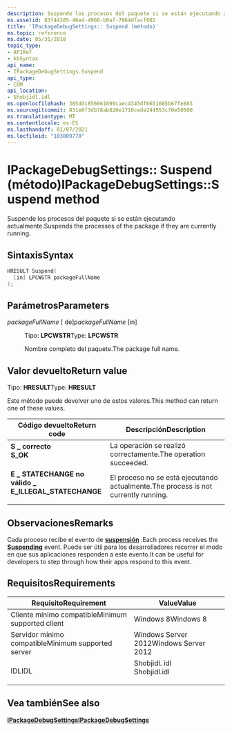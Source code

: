 ```yaml
---
description: Suspende los procesos del paquete si se están ejecutando actualmente.
ms.assetid: 83f44285-46ed-4968-b0af-7964dfacf602
title: 'IPackageDebugSettings:: Suspend (método)'
ms.topic: reference
ms.date: 05/31/2018
topic_type:
- APIRef
- kbSyntax
api_name:
- IPackageDebugSettings.Suspend
api_type:
- COM
api_location:
- Shobjidl.idl
ms.openlocfilehash: 385ddc856661090caec4345df6651605b67fe883
ms.sourcegitcommit: 831e8f3db78ab820e1710cede244553c70e50500
ms.translationtype: MT
ms.contentlocale: es-ES
ms.lasthandoff: 01/07/2021
ms.locfileid: "103809770"
---
```

# <a name="ipackagedebugsettingssuspend-method"></a><span data-ttu-id="d20f2-103">IPackageDebugSettings:: Suspend (método)</span><span class="sxs-lookup"><span data-stu-id="d20f2-103">IPackageDebugSettings::Suspend method</span></span>

<span data-ttu-id="d20f2-104">Suspende los procesos del paquete si se están ejecutando actualmente.</span><span class="sxs-lookup"><span data-stu-id="d20f2-104">Suspends the processes of the package if they are currently running.</span></span>

## <a name="syntax"></a><span data-ttu-id="d20f2-105">Sintaxis</span><span class="sxs-lookup"><span data-stu-id="d20f2-105">Syntax</span></span>


```C++
HRESULT Suspend(
  [in] LPCWSTR packageFullName
);
```



## <a name="parameters"></a><span data-ttu-id="d20f2-106">Parámetros</span><span class="sxs-lookup"><span data-stu-id="d20f2-106">Parameters</span></span>

<dl> <dt>

<span data-ttu-id="d20f2-107">*packageFullName* \[ de\]</span><span class="sxs-lookup"><span data-stu-id="d20f2-107">*packageFullName* \[in\]</span></span>
</dt> <dd>

<span data-ttu-id="d20f2-108">Tipo: **LPCWSTR**</span><span class="sxs-lookup"><span data-stu-id="d20f2-108">Type: **LPCWSTR**</span></span>

<span data-ttu-id="d20f2-109">Nombre completo del paquete.</span><span class="sxs-lookup"><span data-stu-id="d20f2-109">The package full name.</span></span>

</dd> </dl>

## <a name="return-value"></a><span data-ttu-id="d20f2-110">Valor devuelto</span><span class="sxs-lookup"><span data-stu-id="d20f2-110">Return value</span></span>

<span data-ttu-id="d20f2-111">Tipo: **HRESULT**</span><span class="sxs-lookup"><span data-stu-id="d20f2-111">Type: **HRESULT**</span></span>

<span data-ttu-id="d20f2-112">Este método puede devolver uno de estos valores.</span><span class="sxs-lookup"><span data-stu-id="d20f2-112">This method can return one of these values.</span></span>



| <span data-ttu-id="d20f2-113">Código devuelto</span><span class="sxs-lookup"><span data-stu-id="d20f2-113">Return code</span></span>                                                                                            | <span data-ttu-id="d20f2-114">Descripción</span><span class="sxs-lookup"><span data-stu-id="d20f2-114">Description</span></span>                                      |
|--------------------------------------------------------------------------------------------------------|--------------------------------------------------|
| <dl> <span data-ttu-id="d20f2-115"><dt>**S \_ correcto**</dt></span><span class="sxs-lookup"><span data-stu-id="d20f2-115"><dt>**S\_OK**</dt></span></span> </dl>                   | <span data-ttu-id="d20f2-116">La operación se realizó correctamente.</span><span class="sxs-lookup"><span data-stu-id="d20f2-116">The operation succeeded.</span></span><br/>              |
| <dl> <span data-ttu-id="d20f2-117"><dt>**E \_ STATECHANGE no válido \_**</dt></span><span class="sxs-lookup"><span data-stu-id="d20f2-117"><dt>**E\_ILLEGAL\_STATECHANGE**</dt></span></span> </dl> | <span data-ttu-id="d20f2-118">El proceso no se está ejecutando actualmente.</span><span class="sxs-lookup"><span data-stu-id="d20f2-118">The process is not currently running.</span></span><br/> |



 

## <a name="remarks"></a><span data-ttu-id="d20f2-119">Observaciones</span><span class="sxs-lookup"><span data-stu-id="d20f2-119">Remarks</span></span>

<span data-ttu-id="d20f2-120">Cada proceso recibe el evento de [**suspensión**](/uwp/api/Windows.ApplicationModel.Core.CoreApplication?view=winrt-19041) .</span><span class="sxs-lookup"><span data-stu-id="d20f2-120">Each process receives the [**Suspending**](/uwp/api/Windows.ApplicationModel.Core.CoreApplication?view=winrt-19041) event.</span></span> <span data-ttu-id="d20f2-121">Puede ser útil para los desarrolladores recorrer el modo en que sus aplicaciones responden a este evento.</span><span class="sxs-lookup"><span data-stu-id="d20f2-121">It can be useful for developers to step through how their apps respond to this event.</span></span>

## <a name="requirements"></a><span data-ttu-id="d20f2-122">Requisitos</span><span class="sxs-lookup"><span data-stu-id="d20f2-122">Requirements</span></span>



| <span data-ttu-id="d20f2-123">Requisito</span><span class="sxs-lookup"><span data-stu-id="d20f2-123">Requirement</span></span> | <span data-ttu-id="d20f2-124">Value</span><span class="sxs-lookup"><span data-stu-id="d20f2-124">Value</span></span> |
|-------------------------------------|-----------------------------------------------------------------------------------------|
| <span data-ttu-id="d20f2-125">Cliente mínimo compatible</span><span class="sxs-lookup"><span data-stu-id="d20f2-125">Minimum supported client</span></span><br/> | <span data-ttu-id="d20f2-126">Windows 8</span><span class="sxs-lookup"><span data-stu-id="d20f2-126">Windows 8</span></span><br/>                                                                    |
| <span data-ttu-id="d20f2-127">Servidor mínimo compatible</span><span class="sxs-lookup"><span data-stu-id="d20f2-127">Minimum supported server</span></span><br/> | <span data-ttu-id="d20f2-128">Windows Server 2012</span><span class="sxs-lookup"><span data-stu-id="d20f2-128">Windows Server 2012</span></span><br/>                                                          |
| <span data-ttu-id="d20f2-129">IDL</span><span class="sxs-lookup"><span data-stu-id="d20f2-129">IDL</span></span><br/>                      | <dl> <span data-ttu-id="d20f2-130"><dt>Shobjidl. idl</dt></span><span class="sxs-lookup"><span data-stu-id="d20f2-130"><dt>Shobjidl.idl</dt></span></span> </dl> |



## <a name="see-also"></a><span data-ttu-id="d20f2-131">Vea también</span><span class="sxs-lookup"><span data-stu-id="d20f2-131">See also</span></span>

<dl> <dt>

<span data-ttu-id="d20f2-132">[**IPackageDebugSettings**](/previous-versions//hh438393(v=vs.85))</span><span class="sxs-lookup"><span data-stu-id="d20f2-132">[**IPackageDebugSettings**](/previous-versions//hh438393(v=vs.85))</span></span>
</dt> </dl>

 

 
